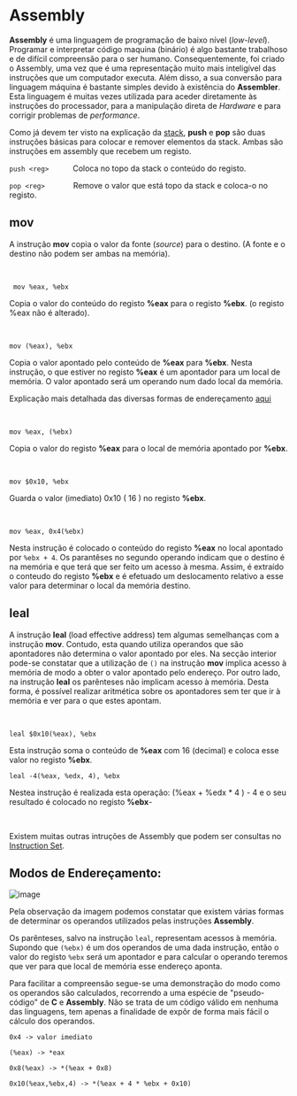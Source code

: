 # Assembly

**Assembly** é uma linguagem de programação de baixo nível (*low-level*). Programar e interpretar código maquina (binário) é algo bastante trabalhoso e de difícil compreensão para o ser humano. Consequentemente, foi criado o Assembly, uma vez que é uma
representação muito mais inteligível das instruções que um computador
executa. Além disso, a sua conversão para linguagem máquina é bastante simples devido à existência do **Assembler**. Esta linguagem é muitas vezes utilizada para aceder diretamente às instruções do processador, para a manipulação direta de *Hardware* e para corrigir problemas de *performance*.


Como já devem ter visto na explicação da [stack](stack.md), **push** e
**pop** são duas instruções básicas para colocar e remover elementos da
stack. Ambas são instruções em assembly que recebem um registo.

```push <reg>```
 &nbsp; &nbsp; &nbsp; &nbsp; &nbsp;   Coloca no 
topo da stack o conteúdo do registo.

```pop <reg>```
 &nbsp; &nbsp; &nbsp; &nbsp; &nbsp; &nbsp;  Remove o valor que está
topo da stack e coloca-o no registo.  


## **mov**

A instrução **mov** copia o valor da fonte (*source*) para o destino. (A fonte e o destino não podem ser ambas na memória).

<br>

``` mov %eax, %ebx```  

 Copia o valor do conteúdo do registo **%eax** para o registo **%ebx**. (o registo %eax não é alterado).
 
<br>

```mov (%eax), %ebx```  

Copia o valor apontado pelo conteúdo de **%eax** para **%ebx**.
Nesta instrução, o que estiver no registo **%eax** é um apontador para um local de memória. O valor apontado será um operando num dado local da memória. 

Explicação mais detalhada das diversas formas de endereçamento [aqui](#modos-de-endereçamento)

<br>

```mov %eax, (%ebx)```

Copia o valor do registo **%eax** para o local de memória apontado por **%ebx**.

<br>


```mov $0x10, %ebx ``` 

Guarda o valor (imediato) 0x10 ( 16 ) no registo **%ebx**.

<br>


```mov %eax, 0x4(%ebx)```

Nesta instrução é colocado o conteúdo do registo **%eax** no local apontado por `%ebx + 4`. Os parantêses no segundo operando indicam que o destino é na memória e que terá que ser feito um acesso à mesma. Assim, é extraído o conteudo do registo **%ebx** e é efetuado um deslocamento relativo a esse valor para determinar o local da memória destino.

## **leal**

A instrução **leal** (load effective address) tem algumas semelhanças com a instrução **mov**. Contudo, esta quando utiliza operandos que são apontadores não determina o valor apontado por eles. Na secção interior pode-se constatar que a utilização de `()` na instrução **mov** implica acesso à memória de modo a obter o valor apontado pelo endereço. Por outro lado, na instrução **leal** os parênteses não implicam acesso à memória. Desta forma, é possível realizar aritmética sobre os apontadores sem ter que ir à memória e ver para o que estes apontam.

<br>

```leal $0x10(%eax), %ebx```

Esta instrução soma o conteúdo de **%eax** com 16 (decimal) e coloca esse valor no registo **%ebx**.

```leal -4(%eax, %edx, 4), %ebx```

Nestea instrução é realizada esta operação: (%eax + %edx * 4 ) - 4 e o seu resultado é colocado no registo **%ebx**-


<br>

Existem muitas outras intruções de Assembly que podem ser consultas no [Instruction Set](http://gec.di.uminho.pt/lei/sc/InstrSet_IA32.pdf).

## Modos de Endereçamento:



![image](modos-endereçamento.png)


Pela observação da imagem podemos constatar que existem várias formas de determinar os operandos utilizados pelas instruções **Assembly**.

 Os parênteses, salvo na instrução `leal`, representam acessos à memória. Supondo que `(%ebx)` é um dos operandos de uma dada instrução, então o valor do registo `%ebx` será um apontador e para calcular o operando teremos que ver para que local de memória esse endereço aponta.

 Para facilitar a compreensão segue-se uma demonstração do modo como os operandos são calculados, recorrendo a uma espécie de "pseudo-código" de **C** e **Assembly**.
 Não se trata de um código válido em nenhuma das linguagens, tem apenas a
 finalidade de expôr de forma mais fácil o cálculo dos operandos. 

```
0x4 -> valor imediato

(%eax) -> *eax

0x8(%eax) -> *(%eax + 0x8)

0x10(%eax,%ebx,4) -> *(%eax + 4 * %ebx + 0x10)

```


